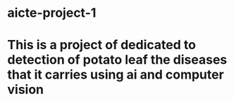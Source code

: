 # aicte-project-1
# This is a project of dedicated to detection of potato leaf the diseases that it carries using ai and computer vision
